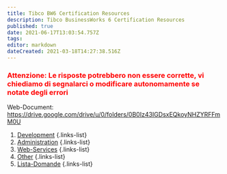 ```yaml
---
title: Tibco BW6 Certification Resources
description: Tibco BusinessWorks 6 Certification Resources
published: true
date: 2021-06-17T13:03:54.757Z
tags: 
editor: markdown
dateCreated: 2021-03-18T14:27:38.516Z
---
```


### <span style="color:red">**Attenzione: Le risposte potrebbero non essere corrette, vi chiediamo di segnalarci o modificare autonomamente se notate degli errori**</span>

Web-Document: https://drive.google.com/drive/u/0/folders/0B0Iz43IGDsxEQkoyNHZYRFFmM0U

1. [Development](/certification/tibco/bw/6/Development)
{.links-list}
2. [Administration](/certification/tibco/bw/6/AdminiStartion)
{.links-list}
3. [Web-Services](/certification/tibco/bw/6/Web-Services)
{.links-list}
4. [Other](/certification/tibco/bw/6/Other)
{.links-list}
4. [Lista-Domande](/certification/tibco/bw/6/Domande)
{.links-list}









